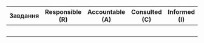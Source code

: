|Завдання|	Responsible (R)|	Accountable (A)	|Consulted (C)	|Informed (I)|
|:------------------:|:------------------:|:------------------:|:------------------:|:------------------:|
||||||
||||||
||||||
||||||
||||||
